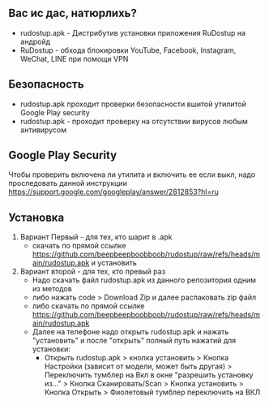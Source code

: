 Вас ис дас, натюрлихь?
----------------------
- rudostup.apk - Дистрибутив установки приложения RuDostup на андройд
- RuDostup - обхода блокировки YouTube, Facebook, Instagram, WeChat, LINE при помощи VPN


Безопасность
-------------
- rudostup.apk  проходит проверки безопасности вшитой утилитой Google Play security
- rudostup.apk - проходит проверку на отсутствии вирусов любым антивирусом

Google Play Security
-------------------
Чтобы проверить включена ли утилита и включить ее если выкл, надо проследовать
данной инструкции https://support.google.com/googleplay/answer/2812853?hl=ru

Установка
---------
  1. Вариант Первый - для тех, кто шарит в .apk
     - скачать по прямой ссылке https://github.com/beepbeepboobboob/rudostup/raw/refs/heads/main/rudostup.apk и установить
  2. Вариант второй - для тех, кто превый раз
     - Надо скачать файл rudostup.apk из данного репозитория одним из методов
     - либо нажать code > Download Zip и далее распаковать zip файл
     - либо скачать по прямой ссылке https://github.com/beepbeepboobboob/rudostup/raw/refs/heads/main/rudostup.apk
     - Далее на телефоне надо открыть rudostup.apk и нажать "установить" и после "открыть" полный путь нажатий для установки:
       - Открыть rudostup.apk > кнопка установить > Кнопка Настройки (зависит от модели, может быть другая) > Переключить тумблер на Вкл в окне "разрешить установку из..." > Кнопка Сканировать/Scan > Кнопка установить > Кнопка Открыть  > Фиолетовый тумблер переключить на ВКЛ
     
